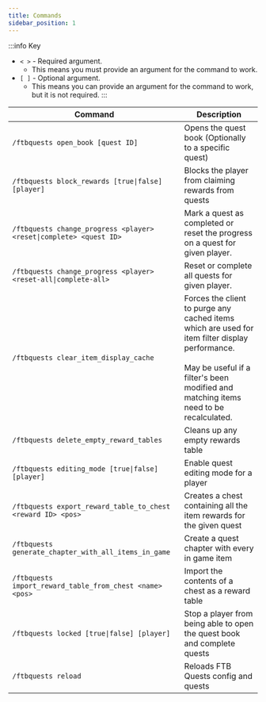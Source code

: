 ```yaml
---
title: Commands
sidebar_position: 1
---
```


:::info Key

- `< >` - Required argument.
    - This means you must provide an argument for the command to work.
- `[ ]` - Optional argument.
    - This means you can provide an argument for the command to work, but it is not required.
:::

| Command                                                     | Description                                                                                                                                                                                     | 
|-------------------------------------------------------------|-------------------------------------------------------------------------------------------------------------------------------------------------------------------------------------------------|
| `/ftbquests open_book [quest ID]`                           | Opens the quest book (Optionally to a specific quest)                                                                                                                                           |
| `/ftbquests block_rewards [true\|false] [player]`           | Blocks the player from claiming rewards from quests                                                                                                                                             |
| `/ftbquests change_progress <player> <reset\|complete> <quest ID>`   | Mark a quest as completed or reset the progress on a quest for given player.                                                                                                           |
| `/ftbquests change_progress <player> <reset-all\|complete-all>`   | Reset or complete all quests for given player.                                                                                                                                            |
| `/ftbquests clear_item_display_cache`                       | Forces the client to purge any cached items which are used for item filter display performance. <br/><br/>May be useful if a filter's been modified and matching items need to be recalculated. |
| `/ftbquests delete_empty_reward_tables`                     | Cleans up any empty rewards table                                                                                                                                                               |
| `/ftbquests editing_mode [true\|false] [player]`            | Enable quest editing mode for a player                                                                                                                                                          |
| `/ftbquests export_reward_table_to_chest <reward ID> <pos>` | Creates a chest containing all the item rewards for the given quest                                                                                                                             |
| `/ftbquests generate_chapter_with_all_items_in_game`        | Create a quest chapter with every in game item                                                                                                                                                  |
| `/ftbquests import_reward_table_from_chest <name> <pos>`    | Import the contents of a chest as a reward table                                                                                                                                                |
| `/ftbquests locked [true\|false] [player]`                  | Stop a player from being able to open the quest book and complete quests                                                                                                                        |
| `/ftbquests reload`                                         | Reloads FTB Quests config and quests                                                                                                                                                            |
